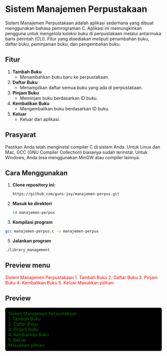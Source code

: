 # Sistem Manajemen Perpustakaan

Sistem Manajemen Perpustakaan adalah aplikasi sederhana yang dibuat menggunakan bahasa pemrograman C. Aplikasi ini memungkinkan pengguna untuk mengelola koleksi buku di perpustakaan melalui antarmuka baris perintah (CLI). Fitur yang disediakan meliputi penambahan buku, daftar buku, peminjaman buku, dan pengembalian buku.

## Fitur

1. **Tambah Buku**
   - Menambahkan buku baru ke perpustakaan.
2. **Daftar Buku**
   - Menampilkan daftar semua buku yang ada di perpustakaan.
3. **Pinjam Buku**
   - Meminjam buku berdasarkan ID buku.
4. **Kembalikan Buku**
   - Mengembalikan buku berdasarkan ID buku.
5. **Keluar**
   - Keluar dari aplikasi.

## Prasyarat

Pastikan Anda telah menginstal compiler C di sistem Anda. Untuk Linux dan Mac, GCC (GNU Compiler Collection) biasanya sudah terinstal. Untuk Windows, Anda bisa menggunakan MinGW atau compiler lainnya.

## Cara Menggunakan

1. **Clone repository ini:**
   ```sh
   https://github.com/guns-joy/manajemen-perpus.git
   ```
 2. **Masuk ke direktori**
     ```sh
     cd manajemen-perpus
     ```
  4. **Kompilasi program**
  ```sh 
 gcc manajemen-perpus.c -o manajemen-perpus
```
5. **Jalankan program**
 ```sh
./library_management
```

## Preview menu
<p style="color:red;">
   Sistem Manajemen Perpustakaan
1. Tambah Buku
2. Daftar Buku
3. Pinjam Buku
4. Kembalikan Buku
5. Keluar
Masukkan pilihan: 
</p>


## Preview
<div style="background-color:black; color:green; padding:10px; border-radius:5px;">
   Sistem Manajemen Perpustakaan<br>
1. Tambah Buku<br>
2. Daftar Buku<br>
3. Pinjam Buku<br>
4. Kembalikan Buku<br>
5. Keluar<br>
Masukkan pilihan: 
</div>
